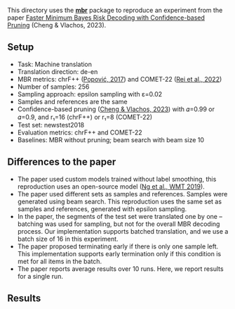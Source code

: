 This directory uses the [**mbr**](https://github.com/ZurichNLP/mbr) package to reproduce an experiment from the paper [Faster Minimum Bayes Risk Decoding with Confidence-based Pruning](https://aclanthology.org/2023.emnlp-main.767/) (Cheng & Vlachos, 2023).

## Setup
* Task: Machine translation
* Translation direction: de-en
* MBR metrics: chrF++ ([Popović, 2017](https://aclanthology.org/W17-4770/)) and COMET-22 ([Rei et al., 2022](https://aclanthology.org/2022.wmt-1.52/))
* Number of samples: 256
* Sampling approach: epsilon sampling with ε=0.02
* Samples and references are the same
* Confidence-based pruning ([Cheng & Vlachos, 2023](https://aclanthology.org/2023.emnlp-main.767/)) with 𝛼=0.99 or 𝛼=0.9, and r₁=16 (chrF++) or r₁=8 (COMET-22)
* Test set: newstest2018
* Evaluation metrics: chrF++ and COMET-22
* Baselines: MBR without pruning; beam search with beam size 10

## Differences to the paper
* The paper used custom models trained without label smoothing, this reproduction uses an open-source model ([Ng et al., WMT 2019](https://aclanthology.org/W19-5333/)).
* The paper used different sets as samples and references. Samples were generated using beam search. This reproduction uses the same set as samples and references, generated with epsilon sampling.
* In the paper, the segments of the test set were translated one by one – batching was used for sampling, but not for the overall MBR decoding process. Our implementation supports batched translation, and we use a batch size of 16 in this experiment.
* The paper proposed terminating early if there is only one sample left. This implementation supports early termination only if this condition is met for all items in the batch.
* The paper reports average results over 10 runs. Here, we report results for a single run.

## Results
